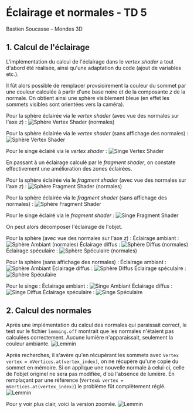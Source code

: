 # Éclairage et normales - TD 5

Bastien Soucasse – Mondes 3D

## 1. Calcul de l'éclairage

L'implémentation du calcul de l'éclairage dans le _vertex shader_ a tout d'abord été réalisée, ainsi qu'une adaptation du code (ajout de variables etc.).

Il fût alors possible de remplacer provsioirement la couleur du sommet par une couleur calculée à partir d'une base noire et de la composante _z_ de la normale. On obtient ainsi une sphère visiblement bleue (en effet les sommets visibles sont orientées vers la caméra).

Pour la sphère éclairée via le _vertex shader_ (avec vue des normales sur l'axe _z_) : ![Sphère Vertex Shader (normales)](renderings/sphere-vertex-normal.png)

Pour la sphère éclairée via le _vertex shader_ (sans affichage des normales) : ![Sphère Vertex Shader](renderings/sphere-vertex.png)

Pour le singe éclairé via le _vertex shader_ : ![Singe Vertex Shader](renderings/monkey-vertex.png)

En passant à un éclairage calculé par le _fragment shader_, on constate effectivement une amélioration des zones éclairées.

Pour la sphère éclairée via le _fragment shader_ (avec vue des normales sur l'axe _z_) : ![Sphère Fragment Shader (normales)](renderings/sphere-fragment-normal.png)

Pour la sphère éclairée via le _fragment shader_ (sans affichage des normales) : ![Sphère Fragment Shader](renderings/sphere-fragment.png)

Pour le singe éclairé via le _fragment shader_ : ![Singe Fragment Shader](renderings/fragment-monkey.png)

On peut alors décomposer l'éclairage de l'objet.

Pour la sphère (avec vue des normales sur l'axe _z_) :
Éclairage ambiant : ![Sphère Ambiant (normales)](renderings/sphere-ambient-normal.png)
Éclairage diffus : ![Sphère Diffus (normales)](renderings/sphere-diffuse-normal.png)
Éclairage spéculaire : ![Sphère Spéculaire (normales)](renderings/sphere-specular-normal.png)

Pour la sphère (sans affichage des normales) :
Éclairage ambiant : ![Sphère Ambiant](renderings/sphere-ambient.png)
Éclairage diffus : ![Sphère Diffus](renderings/sphere-diffuse.png)
Éclairage spéculaire : ![Sphère Spéculaire](renderings/sphere-specular.png)

Pour le singe :
Éclairage ambiant : ![Singe Ambiant](renderings/monkey-ambient.png)
Éclairage diffus : ![Singe Diffus](renderings/monkey-diffuse.png)
Éclairage spéculaire : ![Singe Spéculaire](renderings/monkey-specular.png)

## 2. Calcul des normales

Après une implémentation du calcul des normales qui paraissait correct, le test sur le fichier `lemming.off` montrait que les normales n'étaient pas calculées correctement. Aucune lumière n'apparaissait, seulement la couleur ambiante. ![Lemmin](renderings/lemming-normals-broken.png)

Après recherches, il s'avère qu'en récupérant les sommets avec `Vertex vertex = mVertices.at(vertex_index)`, on ne récupère qu'une copie du sommet en mémoire. Si on applique une nouvelle normale à celui-ci, celle de l'objet originel ne sera pas modifiée, d'où l'absence de lumière. En remplaçant par une référence (`Vertex& vertex = mVertices.at(vertex_index)`) le problème fût complètement réglé. ![Lemmin](renderings/lemming-normals.png)

Pour y voir plus clair, voici la version zoomée. ![Lemmin](renderings/lemming-normals-zoomed.png)
